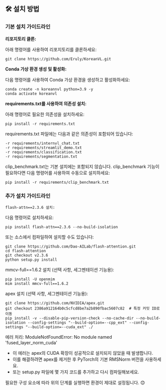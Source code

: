 ## 🛠️ 설치 방법

### 기본 설치 가이드라인
**리포지토리 클론:**

아래 명령어를 사용하여 리포지토리를 클론하세요:
```
git clone https://github.com/Eruly/KoreanVL.git
```
**Conda 가상 환경 생성 및 활성화:**

다음 명령어를 사용하여 Conda 가상 환경을 생성하고 활성화하세요:
```
conda create -n koreannvl python=3.9 -y
conda activate koreanvl
```
**requirements.txt를 사용하여 의존성 설치:**

아래 명령어로 필요한 의존성을 설치하세요:
```
pip install -r requirements.txt
```
requirements.txt 파일에는 다음과 같은 의존성이 포함되어 있습니다:
```
-r requirements/internvl_chat.txt
-r requirements/streamlit_demo.txt
-r requirements/classification.txt
-r requirements/segmentation.txt
```
clip_benchmark.txt는 기본 설치에는 포함되지 않습니다. clip_benchmark 기능이 필요하다면 다음 명령어를 사용하여 수동으로 설치하세요:
```
pip install -r requirements/clip_benchmark.txt
```

### 추가 설치 가이드라인
```
flash-attn==2.3.6 설치:
```
다음 명령어로 설치하세요:
```
pip install flash-attn==2.3.6 --no-build-isolation
```
또는 소스에서 컴파일하여 설치할 수도 있습니다:
```
git clone https://github.com/Dao-AILab/flash-attention.git
cd flash-attention
git checkout v2.3.6
python setup.py install
```
mmcv-full==1.6.2 설치 (선택 사항, 세그멘테이션 기능용):
```
pip install -U openmim
mim install mmcv-full==1.6.2
```
apex 설치 (선택 사항, 세그멘테이션 기능용):
```
git clone https://github.com/NVIDIA/apex.git
git checkout 2386a912164b0c5cfcd8be7a2b890fbac5607c82  # 특정 커밋 ID로 이동
pip install -v --disable-pip-version-check --no-cache-dir --no-build-isolation --config-settings "--build-option=--cpp_ext" --config-settings "--build-option=--cuda_ext" ./
```
에러 처리: ModuleNotFoundError: No module named 'fused_layer_norm_cuda'
- 이 에러는 apex의 CUDA 확장이 성공적으로 설치되지 않았을 때 발생합니다.
- 이를 해결하려면 apex를 제거한 후 PyTorch의 기본 RMSNorm 버전을 사용하세요.
- 또는 setup.py 파일에 몇 가지 코드를 추가하고 다시 컴파일해보세요.

필요한 구성 요소에 따라 위의 단계를 실행하면 환경이 제대로 설정됩니다. 😊
